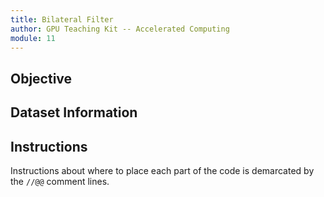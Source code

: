 ```yaml
---
title: Bilateral Filter
author: GPU Teaching Kit -- Accelerated Computing
module: 11
---
```


## Objective

## Dataset Information

## Instructions

Instructions about where to place each part of the code is
demarcated by the `//@@` comment lines.
